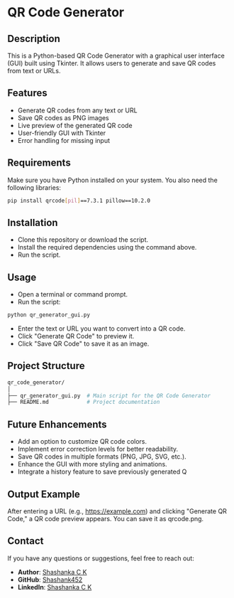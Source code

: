 # **QR Code Generator**

## **Description**

This is a Python-based QR Code Generator with a graphical user interface (GUI) built using Tkinter. It allows users to generate and save QR codes from text or URLs.

## **Features**

- Generate QR codes from any text or URL
- Save QR codes as PNG images
- Live preview of the generated QR code
- User-friendly GUI with Tkinter
- Error handling for missing input

## **Requirements**

Make sure you have Python installed on your system. You also need the following libraries:
```bash
pip install qrcode[pil]==7.3.1 pillow==10.2.0
```

## **Installation**

- Clone this repository or download the script.
- Install the required dependencies using the command above.
- Run the script.

## **Usage**

- Open a terminal or command prompt.
- Run the script:
```bash
python qr_generator_gui.py
```
- Enter the text or URL you want to convert into a QR code.
- Click "Generate QR Code" to preview it.
- Click "Save QR Code" to save it as an image.

## **Project Structure**
```bash
qr_code_generator/
│
├── qr_generator_gui.py  # Main script for the QR Code Generator
├── README.md            # Project documentation
```

## **Future Enhancements**
- Add an option to customize QR code colors.
- Implement error correction levels for better readability.
- Save QR codes in multiple formats (PNG, JPG, SVG, etc.).
- Enhance the GUI with more styling and animations.
- Integrate a history feature to save previously generated Q

## **Output Example**

After entering a URL (e.g., https://example.com) and clicking "Generate QR Code," a QR code preview appears. You can save it as qrcode.png.

## **Contact**
If you have any questions or suggestions, feel free to reach out:
- **Author**: [Shashanka C K](mailto:shashankcks2002@gmail.com)  
- **GitHub**: [Shashank452](https://github.com/Shashank452)  
- **LinkedIn**: [Shashanka C K](https://www.linkedin.com/in/shashanka-c-k)
